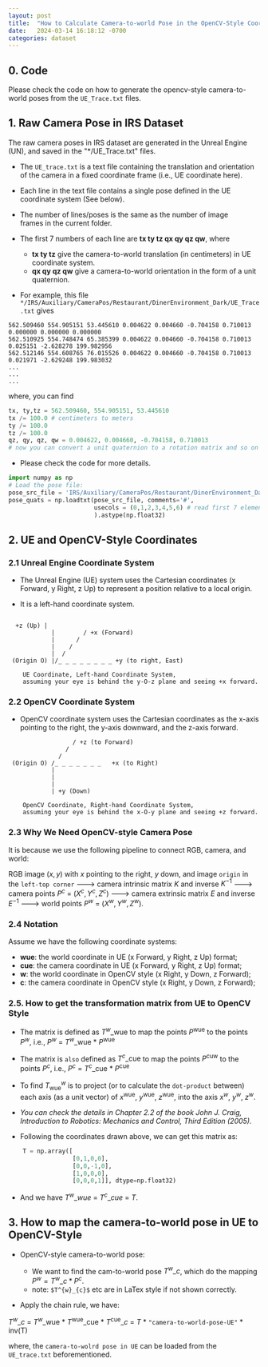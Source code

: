 ```yaml
---
layout: post
title:  "How to Calculate Camera-to-world Pose in the OpenCV-Style Coordinate System for IRS Dataset?"
date:   2024-03-14 16:18:12 -0700
categories: dataset
---
```


## 0. Code

Please check the code on how to generate the opencv-style camera-to-world poses from the `UE_Trace.txt` files.

## 1. Raw Camera Pose in IRS Dataset

The raw camera poses in IRS dataset are generated in the Unreal Engine (UN), and saved in the "*/UE_Trace.txt" files.

- The `UE_trace.txt` is a text file containing the translation and orientation of the camera in a fixed coordinate frame (i.e., UE coordinate here). 

- Each line in the text file contains a single pose defined in the UE coordinate system (See below).

- The number of lines/poses is the same as the number of image frames in the current folder.

- The first 7 numbers of each line are **tx ty tz qx qy qz qw**, where

  - **tx ty tz** give the camera-to-world translation (in centimeters) in UE coordinate system.
  - **qx qy qz qw** give a camera-to-world orientation in the form of a unit quaternion.


- For example, this file `*/IRS/Auxiliary/CameraPos/Restaurant/DinerEnvironment_Dark/UE_Trace.txt` gives

```plain
562.509460 554.905151 53.445610 0.004622 0.004660 -0.704158 0.710013 0.000000 0.000000 0.000000
562.510925 554.748474 65.385399 0.004622 0.004660 -0.704158 0.710013 0.025151 -2.628278 199.982956
562.512146 554.608765 76.015526 0.004622 0.004660 -0.704158 0.710013 0.021971 -2.629248 199.983032
...
...
...
```

where, you can find

```python
tx, ty,tz = 562.509460, 554.905151, 53.445610
tx /= 100.0 # centimeters to meters
ty /= 100.0
tz /= 100.0
qz, qy, qz, qw = 0.004622, 0.004660, -0.704158, 0.710013
# now you can convert a unit quaternion to a rotation matrix and so on ...
```

- Please check the code for more details.

```python
import numpy as np
# Load the pose file:
pose_src_file = 'IRS/Auxiliary/CameraPos/Restaurant/DinerEnvironment_Dark/UE_Trace.txt'
pose_quats = np.loadtxt(pose_src_file, comments='#', 
                        usecols = (0,1,2,3,4,5,6) # read first 7 elements;
                        ).astype(np.float32)
```

## 2. UE and OpenCV-Style Coordinates

### 2.1 Unreal Engine Coordinate System

- The Unreal Engine (UE) system uses the Cartesian coordinates (x Forward, y Right, z Up) to represent a position relative to a local origin.

- It is a left-hand coordinate system.

```plain

  +z (Up) | 
            |        / +x (Forward)
            |      / 
            |    / 
            |  /
 (Origin O) |/_ _ _ _ _ _ _ _ +y (to right, East)  

    UE Coordinate, Left-hand Coordinate System,
    assuming your eye is behind the y-O-z plane and seeing +x forward.
```

### 2.2 OpenCV Coordinate System

- OpenCV coordinate system uses the Cartesian coordinates as the x-axis pointing to the right, the y-axis downward, and the z-axis forward.

```plain
                  / +z (to Forward)
                /
              /
 (Origin O) /_ _ _ _ _ _ _   +x (to Right)
            |
            |
            |
            | +y (Down)

    OpenCV Coordinate, Right-hand Coordinate System,
    assuming your eye is behind the x-O-y plane and seeing +z forward. 
```

### 2.3 Why We Need OpenCV-style Camera Pose

It is because we use the following pipeline to connect RGB, camera, and world:

RGB image $(x,y)$ with $x$ pointing to the right, $y$ down, and image `origin` in the `left-top corner`
---> camera intrinsic matrix $K$ and inverse $K^{-1}$ ---> camera points $P^{c}$ = $(X^{c}, Y^{c},Z^{c})$
---> camera extrinsic matrix $E$ and inverse $E^{-1}$ ---> world points $P^{w}$ = $(X^{w}, Y^{w},Z^{w})$.


### 2.4 Notation

Assume we have the following coordinate systems:

- **wue**: the world coordinate in UE (x Forward, y Right, z Up) format;
- **cue**: the camera coordinate in UE (x Forward, y Right, z Up) format;
- **w**: the world coordinate in OpenCV style (x Right, y Down, z Forward);
- **c**: the camera coordinate in OpenCV style (x Right, y Down, z Forward);


### 2.5. How to get the transformation matrix from UE to OpenCV Style

- The matrix is defined as $T^{w}\_{\text{wue}}$ to map the points $P^{\text{wue}}$ to the points $P^{w}$, i.e., $P^{w}$ = $T^{w}\_{\text{wue}}$ * $P^{\text{wue}}$

- The matrix is `also` defined as $T^{c}\_{\text{cue}}$ to map the points $P^{\text{cuw}}$ to the points $P^{c}$, i.e., $P^{c}$ = $T^{c}\_{\text{cue}}$ * $P^{\text{cue}}$

- To find $T^{w}_{\text{wue}}$ is to project (or to calculate the `dot-product` between) each axis (as a unit vector) of $x^{\text{wue}}$, $y^{\text{wue}}$, $z^{\text{wue}}$, into the axis $x^w$, $y^w$, $z^w$. 
- *You can check the details in Chapter 2.2 of the book John J. Craig, Introduction to Robotics: Mechanics and Control, Third Edition (2005).*

- Following the coordinates drawn above, we can get this matrix as:

```python
    T = np.array([
                  [0,1,0,0],
                  [0,0,-1,0],
                  [1,0,0,0],
                  [0,0,0,1]], dtype=np.float32)
```

- And we have $T^{w}\_{wue}$ = $T^{c}\_{cue}$ = $T$.

## 3. How to map the camera-to-world pose in UE to OpenCV-Style

- OpenCV-style camera-to-world pose: 
  - We want to find the cam-to-world pose $T^{w}\_{c}$, which do the mapping $P^w = T^{w}\_{c} * P^{c}$.
  - note: `$T^{w}_{c}$` etc are in LaTex style if not shown correctly.


- Apply the chain rule, we have:

$T^{w}\_{c}$ = $T^{w}\_{\text{wue}}$ * $T^{\text{wue}}\_{\text{cue}}$ * $T^{\text{cue}}\_{c}$ = $T$ * `"camera-to-world-pose-UE"` * inv(T)

where, the `camera-to-wolrd pose in UE` can be loaded from the `UE_trace.txt` beforementioned.

